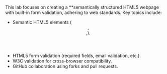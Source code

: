 This lab focuses on creating a **semantically structured HTML5 webpage with built-in form validation, adhering to web standards. Key topics include:
- Semantic HTML5 elements (<header>,<section>,).
- HTML5 form validation (required fields, email validation, etc.).
- W3C validation for cross-browser compatibility.
- GitHub collaboration using forks and pull requests.
